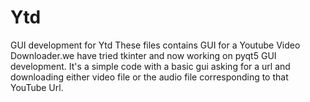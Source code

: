 # Ytd
GUI development for Ytd
These files contains GUI for a Youtube Video Downloader.we have tried tkinter and now working on pyqt5 GUI development.
It's a simple code with a basic gui asking for a url and downloading either video file or the audio file corresponding to that YouTube Url.
